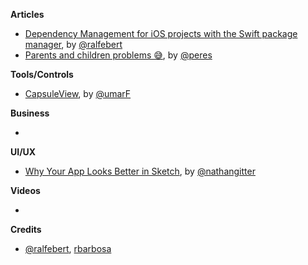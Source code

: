**Articles**

* [Dependency Management for iOS projects with the Swift package manager](http://www.ralfebert.de/ios-examples/xcode/ios-dependency-management-with-swift-package-manager/), by [@ralfebert](https://twitter.com/ralfebert)
* [Parents and children problems 😅](https://ruiper.es/2018/02/06/parents-children-problems/), by [@peres](https://twitter.com/peres)

**Tools/Controls**

* [CapsuleView](https://github.com/umarF/capsuleview), by [@umarF](https://github.com/umarF)

**Business**

* 

**UI/UX**

* [Why Your App Looks Better in Sketch](https://medium.com/@nathangitter/why-your-app-looks-better-in-sketch-3a01b22c43d7), by [@nathangitter](https://twitter.com/nathangitter)

**Videos**

* 

**Credits**

* [@ralfebert](https://github.com/ralfebert), [rbarbosa](https://github.com/rbarbosa)
